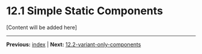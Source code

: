# 12.1 Simple Static Components

[Content will be added here]

---

**Previous:** [index](./index.md) | **Next:** [12.2-variant-only-components](./12.2-variant-only-components.md)
